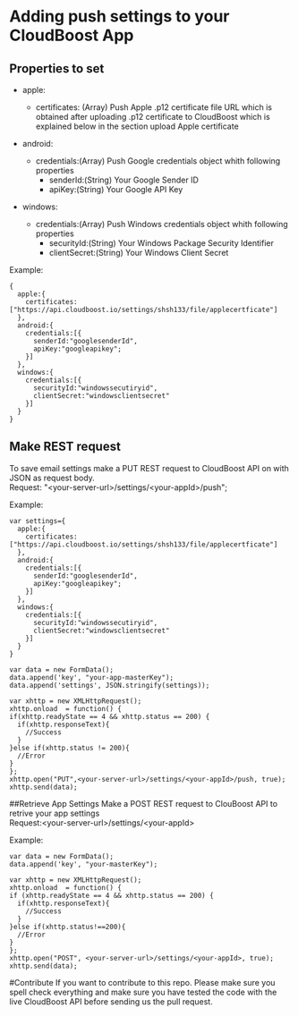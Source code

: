 
# Adding push settings to your CloudBoost App

## Properties to set

* apple:   
  * certificates: (Array) Push Apple .p12 certificate file URL which is obtained after uploading .p12 certificate to CloudBoost which is explained below in the section upload Apple certificate

* android:   
  * credentials:(Array) Push Google credentials object whith following properties
    * senderId:(String) Your Google Sender ID 
    * apiKey:(String) Your Google API Key

* windows:   
  * credentials:(Array) Push Windows credentials object whith following properties
    * securityId:(String) Your Windows Package Security Identifier
    * clientSecret:(String) Your Windows Client Secret  

Example:
```
{
  apple:{
    certificates:["https://api.cloudboost.io/settings/shsh133/file/applecertficate"]
  },
  android:{
    credentials:[{
      senderId:"googlesenderId",
      apiKey:"googleapikey";
    }]
  },
  windows:{
    credentials:[{
      securityId:"windowssecutiryid",
      clientSecret:"windowsclientsecret"
    }]
  }
}
```   

## Make REST request
To save email settings make a PUT REST request to CloudBoost API on with JSON as request body.
</br>
Request: "&lt;your-server-url&gt;/settings/&lt;your-appId&gt;/push";

Example:
```
var settings={
  apple:{
    certificates:["https://api.cloudboost.io/settings/shsh133/file/applecertficate"]
  },
  android:{
    credentials:[{
      senderId:"googlesenderId",
      apiKey:"googleapikey";
    }]
  },
  windows:{
    credentials:[{
      securityId:"windowssecutiryid",
      clientSecret:"windowsclientsecret"
    }]
  }
}

var data = new FormData();        
data.append('key', "your-app-masterKey");
data.append('settings', JSON.stringify(settings));

var xhttp = new XMLHttpRequest();
xhttp.onload  = function() {
if(xhttp.readyState == 4 && xhttp.status == 200) {
  if(xhttp.responseText){
    //Success
  }            
}else if(xhttp.status != 200){
  //Error
}
};
xhttp.open("PUT",<your-server-url>/settings/<your-appId>/push, true);        
xhttp.send(data);
``` 

##Retrieve App Settings
Make a POST REST request to ClouBoost API to retrive your app settings
</br>
Request:&lt;your-server-url&gt;/settings/&lt;your-appId&gt;

Example:
```
var data = new FormData();
data.append('key', "your-masterKey");

var xhttp = new XMLHttpRequest();
xhttp.onload  = function() {
if (xhttp.readyState == 4 && xhttp.status == 200) {
  if(xhttp.responseText){
    //Success
  }            
}else if(xhttp.status!==200){
  //Error
}
};
xhttp.open("POST", <your-server-url>/settings/<your-appId>, true);        
xhttp.send(data);
```

#Contribute
If you want to contribute to this repo. Please make sure you spell check everything and make sure you have tested the code with the live CloudBoost API before sending us the pull request.
